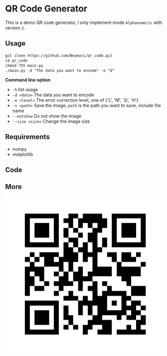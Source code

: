 # QR Code Generator

This is a demo QR code generator, I only implement mode `Alphanumeric` with version `2`.

## Usage

```
git clone https://github.com/NeymarL/qr_code.git
cd qr_code
chmod 755 main.py
./main.py -d "The data you want to encode" -e "Q"
```

**Command line option**

* `-h` list usage
* `-d <data>` The data you want to encode
* `-e <level>` The error correction level, one of {'L', 'M', 'Q', 'H'}
* `-s <path>` Save the image, `path` is the path you want to save, include file name
* `--notshow` Do not show the image
* `--size <size>` Change the image size

## Requirements

* numpy
* matplotlib

## Code


## More

![My Website](QR_CODE.png)

